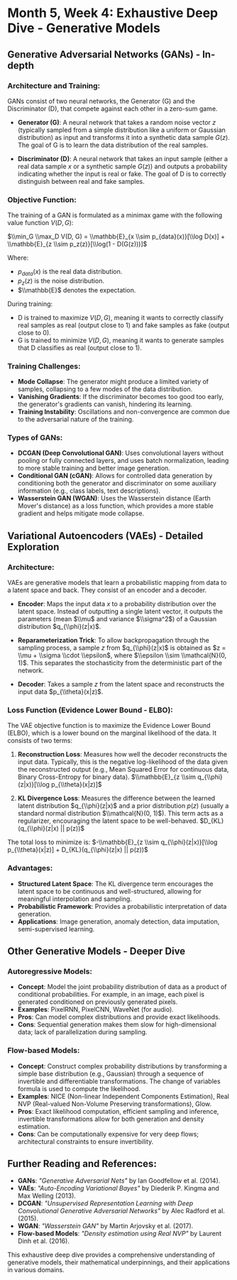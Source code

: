# Month 5, Week 4: Exhaustive Deep Dive - Generative Models

## Generative Adversarial Networks (GANs) - In-depth

### Architecture and Training:
GANs consist of two neural networks, the Generator (G) and the Discriminator (D), that compete against each other in a zero-sum game.

- **Generator (G)**: A neural network that takes a random noise vector $z$ (typically sampled from a simple distribution like a uniform or Gaussian distribution) as input and transforms it into a synthetic data sample $G(z)$. The goal of G is to learn the data distribution of the real samples.

- **Discriminator (D)**: A neural network that takes an input sample (either a real data sample $x$ or a synthetic sample $G(z)$) and outputs a probability indicating whether the input is real or fake. The goal of D is to correctly distinguish between real and fake samples.

### Objective Function:
The training of a GAN is formulated as a minimax game with the following value function $V(D, G)$:

$\\min_G \\max_D V(D, G) = \\mathbb{E}_{x \\sim p_{data}(x)}[\\log D(x)] + \\mathbb{E}_{z \\sim p_z(z)}[\\log(1 - D(G(z)))]$

Where:
- $p_{data}(x)$ is the real data distribution.
- $p_z(z)$ is the noise distribution.
- $\\mathbb{E}$ denotes the expectation.

During training:
- D is trained to maximize $V(D, G)$, meaning it wants to correctly classify real samples as real (output close to 1) and fake samples as fake (output close to 0).
- G is trained to minimize $V(D, G)$, meaning it wants to generate samples that D classifies as real (output close to 1).

### Training Challenges:
- **Mode Collapse**: The generator might produce a limited variety of samples, collapsing to a few modes of the data distribution.
- **Vanishing Gradients**: If the discriminator becomes too good too early, the generator's gradients can vanish, hindering its learning.
- **Training Instability**: Oscillations and non-convergence are common due to the adversarial nature of the training.

### Types of GANs:
- **DCGAN (Deep Convolutional GAN)**: Uses convolutional layers without pooling or fully connected layers, and uses batch normalization, leading to more stable training and better image generation.
- **Conditional GAN (cGAN)**: Allows for controlled data generation by conditioning both the generator and discriminator on some auxiliary information (e.g., class labels, text descriptions).
- **Wasserstein GAN (WGAN)**: Uses the Wasserstein distance (Earth Mover's distance) as a loss function, which provides a more stable gradient and helps mitigate mode collapse.

## Variational Autoencoders (VAEs) - Detailed Exploration

### Architecture:
VAEs are generative models that learn a probabilistic mapping from data to a latent space and back. They consist of an encoder and a decoder.

- **Encoder**: Maps the input data $x$ to a probability distribution over the latent space. Instead of outputting a single latent vector, it outputs the parameters (mean $\\mu$ and variance $\\sigma^2$) of a Gaussian distribution $q_{\\phi}(z|x)$.

- **Reparameterization Trick**: To allow backpropagation through the sampling process, a sample $z$ from $q_{\\phi}(z|x)$ is obtained as $z = \\mu + \\sigma \\cdot \\epsilon$, where $\\epsilon \\sim \\mathcal{N}(0, 1)$. This separates the stochasticity from the deterministic part of the network.

- **Decoder**: Takes a sample $z$ from the latent space and reconstructs the input data $p_{\\theta}(x|z)$.

### Loss Function (Evidence Lower Bound - ELBO):
The VAE objective function is to maximize the Evidence Lower Bound (ELBO), which is a lower bound on the marginal likelihood of the data. It consists of two terms:

1.  **Reconstruction Loss**: Measures how well the decoder reconstructs the input data. Typically, this is the negative log-likelihood of the data given the reconstructed output (e.g., Mean Squared Error for continuous data, Binary Cross-Entropy for binary data).
    $\\mathbb{E}_{z \\sim q_{\\phi}(z|x)}[\\log p_{\\theta}(x|z)]$

2.  **KL Divergence Loss**: Measures the difference between the learned latent distribution $q_{\\phi}(z|x)$ and a prior distribution $p(z)$ (usually a standard normal distribution $\\mathcal{N}(0, 1)$). This term acts as a regularizer, encouraging the latent space to be well-behaved.
    $D_{KL}(q_{\\phi}(z|x) || p(z))$

The total loss to minimize is: $-\\mathbb{E}_{z \\sim q_{\\phi}(z|x)}[\\log p_{\\theta}(x|z)] + D_{KL}(q_{\\phi}(z|x) || p(z))$

### Advantages:
- **Structured Latent Space**: The KL divergence term encourages the latent space to be continuous and well-structured, allowing for meaningful interpolation and sampling.
- **Probabilistic Framework**: Provides a probabilistic interpretation of data generation.
- **Applications**: Image generation, anomaly detection, data imputation, semi-supervised learning.

## Other Generative Models - Deeper Dive

### Autoregressive Models:
- **Concept**: Model the joint probability distribution of data as a product of conditional probabilities. For example, in an image, each pixel is generated conditioned on previously generated pixels.
- **Examples**: PixelRNN, PixelCNN, WaveNet (for audio).
- **Pros**: Can model complex distributions and provide exact likelihoods.
- **Cons**: Sequential generation makes them slow for high-dimensional data; lack of parallelization during sampling.

### Flow-based Models:
- **Concept**: Construct complex probability distributions by transforming a simple base distribution (e.g., Gaussian) through a sequence of invertible and differentiable transformations. The change of variables formula is used to compute the likelihood.
- **Examples**: NICE (Non-linear Independent Components Estimation), Real NVP (Real-valued Non-Volume Preserving transformations), Glow.
- **Pros**: Exact likelihood computation, efficient sampling and inference, invertible transformations allow for both generation and density estimation.
- **Cons**: Can be computationally expensive for very deep flows; architectural constraints to ensure invertibility.

## Further Reading and References:
- **GANs**: *"Generative Adversarial Nets"* by Ian Goodfellow et al. (2014).
- **VAEs**: *"Auto-Encoding Variational Bayes"* by Diederik P. Kingma and Max Welling (2013).
- **DCGAN**: *"Unsupervised Representation Learning with Deep Convolutional Generative Adversarial Networks"* by Alec Radford et al. (2015).
- **WGAN**: *"Wasserstein GAN"* by Martin Arjovsky et al. (2017).
- **Flow-based Models**: *"Density estimation using Real NVP"* by Laurent Dinh et al. (2016).

This exhaustive deep dive provides a comprehensive understanding of generative models, their mathematical underpinnings, and their applications in various domains.
